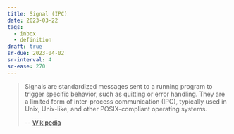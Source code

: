 ```yaml
---
title: Signal (IPC)
date: 2023-03-22
tags:
  - inbox
  - definition
draft: true
sr-due: 2023-04-02
sr-interval: 4
sr-ease: 270
---
```


> Signals are standardized messages sent to a running program to trigger
> specific behavior, such as quitting or error handling. They are a limited form
> of inter-process communication (IPC), typically used in Unix, Unix-like, and
> other POSIX-compliant operating systems.
>
> -- [Wikipedia](<https://en.wikipedia.org/wiki/Signal_(IPC)>)
